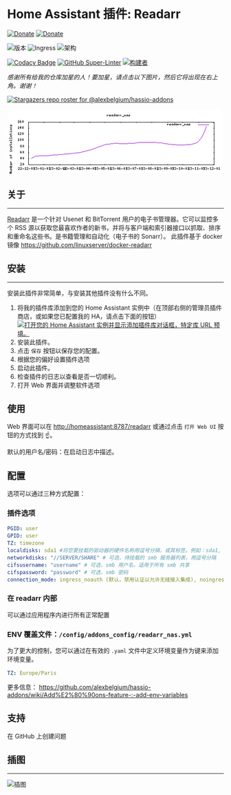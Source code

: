 # Home Assistant 插件: Readarr

[![Donate][donation-badge]](https://www.buymeacoffee.com/alexbelgium)
[![Donate][paypal-badge]](https://www.paypal.com/donate/?hosted_button_id=DZFULJZTP3UQA)

![版本](https://img.shields.io/badge/dynamic/json?label=Version&query=%24.version&url=https%3A%2F%2Fraw.githubusercontent.com%2Falexbelgium%2Fhassio-addons%2Fmaster%2Freadarr%2Fconfig.json)
![Ingress](https://img.shields.io/badge/dynamic/json?label=Ingress&query=%24.ingress&url=https%3A%2F%2Fraw.githubusercontent.com%2Falexbelgium%2Fhassio-addons%2Fmaster%2Freadarr%2Fconfig.json)
![架构](https://img.shields.io/badge/dynamic/json?color=success&label=Arch&query=%24.arch&url=https%3A%2F%2Fraw.githubusercontent.com%2Falexbelgium%2Fhassio-addons%2Fmaster%2Freadarr%2Fconfig.json)

[![Codacy Badge](https://app.codacy.com/project/badge/Grade/9c6cf10bdbba45ecb202d7f579b5be0e)](https://www.codacy.com/gh/alexbelgium/hassio-addons/dashboard?utm_source=github.com&utm_medium=referral&utm_content=alexbelgium/hassio-addons&utm_campaign=Badge_Grade)
[![GitHub Super-Linter](https://img.shields.io/github/actions/workflow/status/alexbelgium/hassio-addons/weekly-supelinter.yaml?label=Lint%20code%20base)](https://github.com/alexbelgium/hassio-addons/actions/workflows/weekly-supelinter.yaml)
[![构建者](https://img.shields.io/github/actions/workflow/status/alexbelgium/hassio-addons/onpush_builder.yaml?label=Builder)](https://github.com/alexbelgium/hassio-addons/actions/workflows/onpush_builder.yaml)

[donation-badge]: https://img.shields.io/badge/Buy%20me%20a%20coffee%20(no%20paypal)-%23d32f2f?logo=buy-me-a-coffee&style=flat&logoColor=white
[paypal-badge]: https://img.shields.io/badge/Buy%20me%20a%20coffee%20with%20Paypal-0070BA?logo=paypal&style=flat&logoColor=white

_感谢所有给我的仓库加星的人！要加星，请点击以下图片，然后它将出现在右上角。谢谢！_

[![Stargazers repo roster for @alexbelgium/hassio-addons](https://raw.githubusercontent.com/alexbelgium/hassio-addons/master/.github/stars2.svg)](https://github.com/alexbelgium/hassio-addons/stargazers)

![下载演变](https://raw.githubusercontent.com/alexbelgium/hassio-addons/master/readarr/stats.png)

## 关于

---

[Readarr](https://github.com/Readarr/Readarr) 是一个针对 Usenet 和 BitTorrent 用户的电子书管理器。它可以监控多个 RSS 源以获取您最喜欢作者的新书，并将与客户端和索引器接口以抓取、排序和重命名这些书。是书籍管理和自动化（电子书的 Sonarr）。
此插件基于 docker 镜像 https://github.com/linuxserver/docker-readarr

## 安装

---

安装此插件非常简单，与安装其他插件没有什么不同。

1. 将我的插件库添加到您的 Home Assistant 实例中（在顶部右侧的管理员插件商店，或如果您已配置我的 HA，请点击下面的按钮）
   [![打开您的 Home Assistant 实例并显示添加插件库对话框，特定库 URL 预填。](https://my.home-assistant.io/badges/supervisor_add_addon_repository.svg)](https://my.home-assistant.io/redirect/supervisor_add_addon_repository/?repository_url=https%3A%2F%2Fgithub.com%2Falexbelgium%2Fhassio-addons)
1. 安装此插件。
1. 点击 `保存` 按钮以保存您的配置。
1. 根据您的偏好设置插件选项
1. 启动此插件。
1. 检查插件的日志以查看是否一切顺利。
1. 打开 Web 界面并调整软件选项

## 使用

Web 界面可以在 <http://homeassistant:8787/readarr> 或通过点击 `打开 Web UI` 按钮的方式找到 ☝️。


默认的用户名/密码：在启动日志中描述。

## 配置

选项可以通过三种方式配置：

### 插件选项

```yaml
PGID: user
GPID: user
TZ: timezone
localdisks: sda1 #将您要挂载的驱动器的硬件名称用逗号分隔，或其标签。例如：sda1, sdb1, MYNAS...
networkdisks: "//SERVER/SHARE" # 可选，待挂载的 smb 服务器列表，用逗号分隔
cifsusername: "username" # 可选，smb 用户名，适用于所有 smb 共享
cifspassword: "password" # 可选，smb 密码
connection_mode: ingress_noauth (默认，禁用认证以允许无缝接入集成), noingress_auth (禁用接入以允许更简单的外部 URL，启用认证), ingress_auth (启用接入和认证)
```

### 在 readarr 内部

可以通过应用程序内进行所有正常配置

### ENV 覆盖文件：`/config/addons_config/readarr_nas.yml`

为了更大的控制，您可以通过在有效的 `.yaml` 文件中定义环境变量作为键来添加环境变量。

```yaml
TZ: Europe/Paris
```

更多信息： https://github.com/alexbelgium/hassio-addons/wiki/Add%E2%80%90ons-feature-:-add-env-variables

## 支持

在 GitHub 上创建问题

## 插图

---

![插图](https://readarr.com/img/slider/artistdetails.png)

[repository]: https://github.com/alexbelgium/hassio-addons
